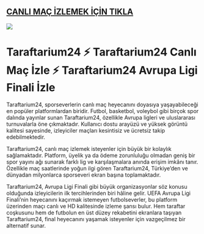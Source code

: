 ## <a href="https://fli.so/betnanotv">CANLI MAÇ İZLEMEK İÇİN TIKLA</a>

<a href="https://fli.so/betnanotv"><img src="https://i.ibb.co/Jjjrx3vN/images.jpg"></a>

# Taraftarium24 ⚡️ Taraftarium24 Canlı Maç İzle ⚡️ Taraftarium24 Avrupa Ligi Finali İzle

Taraftarium24, sporseverlerin canlı maç heyecanını doyasıya yaşayabileceği en popüler platformlardan biridir. Futbol, basketbol, voleybol gibi birçok spor dalında yayınlar sunan Taraftarium24, özellikle Avrupa ligleri ve uluslararası turnuvalarla öne çıkmaktadır. Kullanıcı dostu arayüzü ve yüksek görüntü kalitesi sayesinde, izleyiciler maçları kesintisiz ve ücretsiz takip edebilmektedir.

Taraftarium24, canlı maç izlemek isteyenler için büyük bir kolaylık sağlamaktadır. Platform, üyelik ya da ödeme zorunluluğu olmadan geniş bir spor yayını ağı sunarak farklı lig ve karşılaşmalara anında erişim imkânı tanır. Özellikle maç saatlerinde yoğun ilgi gören Taraftarium24, Türkiye’den ve dünyadan milyonlarca sporseveri ekran başına toplamaktadır.

Taraftarium24, Avrupa Ligi Finali gibi büyük organizasyonlar söz konusu olduğunda izleyicilerin ilk tercihlerinden biri hâline gelir. UEFA Avrupa Ligi Finali’nin heyecanını kaçırmak istemeyen futbolseverler, bu platform üzerinden maçı canlı ve HD kalitesinde izleme şansı bulur. Hem taraftar coşkusunu hem de futbolun en üst düzey rekabetini ekranlara taşıyan Taraftarium24, final heyecanını yaşamak isteyenler için vazgeçilmez bir alternatif sunar.
